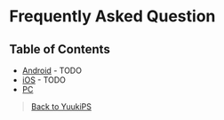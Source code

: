 # Frequently Asked Question

## Table of Contents

- [Android](/YuukiPS/docs/FAQ/Android/README.MD) - TODO
- [iOS](/YuukiPS/docs/FAQ/iOS/README.MD) - TODO
- [PC](/YuukiPS/docs/FAQ/PC/README.MD)

> [Back to YuukiPS](/YuukiPS/README.MD)
